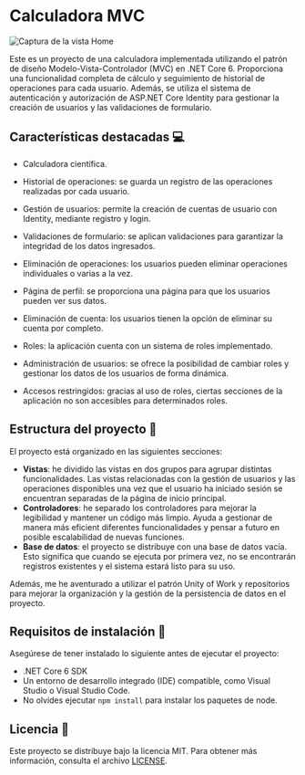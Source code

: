 # Calculadora MVC
![Captura de la vista Home](/imag/calc.png)

Este es un proyecto de una calculadora implementada utilizando el patrón de diseño Modelo-Vista-Controlador (MVC) en .NET Core 6. Proporciona una funcionalidad completa de cálculo y seguimiento de historial de operaciones para cada usuario. Además, se utiliza el sistema de autenticación y autorización de ASP.NET Core Identity para gestionar la creación de usuarios y las validaciones de formulario. 

## Características destacadas :computer:

- Calculadora científica.
- Historial de operaciones: se guarda un registro de las operaciones realizadas por cada usuario.
- Gestión de usuarios: permite la creación de cuentas de usuario con Identity, mediante registro y login.
- Validaciones de formulario: se aplican validaciones para garantizar la integridad de los datos ingresados.
- Eliminación de operaciones: los usuarios pueden eliminar operaciones individuales o varias a la vez.
- Página de perfil: se proporciona una página para que los usuarios pueden ver sus datos.
- Eliminación de cuenta: los usuarios tienen la opción de eliminar su cuenta por completo.

- Roles: la aplicación cuenta con un sistema de roles implementado.
- Administración de usuarios: se ofrece la posibilidad de cambiar roles y gestionar los datos de los usuarios de forma  dinámica.
- Accesos restringidos: gracias al uso de roles, ciertas secciones de la aplicación no son accesibles para determinados roles.

## Estructura del proyecto :thought_balloon:

El proyecto está organizado en las siguientes secciones:

- **Vistas**: he dividido las vistas en dos grupos para agrupar distintas funcionalidades. Las vistas relacionadas con la gestión de usuarios y las operaciones disponibles una vez que el usuario ha iniciado sesión se encuentran separadas de la página de inicio principal.
- **Controladores**: he separado los controladores para mejorar la legibilidad y mantener un código más limpio. Ayuda a gestionar de manera más eficient diferentes funcionalidades y pensar a futuro en posible escalabilidad de nuevas funciones.
- **Base de datos**: el proyecto se distribuye con una base de datos vacía. Esto significa que cuando se ejecuta por primera vez, no se encontrarán registros existentes y el sistema estará listo para su uso.

Además, me he aventurado a utilizar el patrón Unity of Work y repositorios para mejorar la organización y la gestión de la persistencia de datos en el proyecto.

## Requisitos de instalación :open_file_folder:

Asegúrese de tener instalado lo siguiente antes de ejecutar el proyecto:

- .NET Core 6 SDK
- Un entorno de desarrollo integrado (IDE) compatible, como Visual Studio o Visual Studio Code.
- No olvides ejecutar `npm install` para instalar los paquetes de node.

## Licencia :scroll:

Este proyecto se distribuye bajo la licencia MIT. Para obtener más información, consulta el archivo [LICENSE](./LICENSE).



